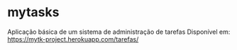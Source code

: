 # mytasks
Aplicação básica de um sistema de administração de tarefas 
Disponível em: https://mytk-project.herokuapp.com/tarefas/